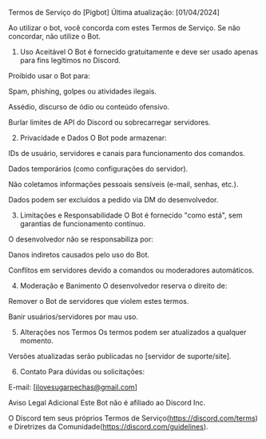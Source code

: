Termos de Serviço do [Pigbot]
Última atualização: [01/04/2024]

Ao utilizar o bot, você concorda com estes Termos de Serviço. Se não concordar, não utilize o Bot.

1. Uso Aceitável
O Bot é fornecido gratuitamente e deve ser usado apenas para fins legítimos no Discord.

Proibido usar o Bot para:

Spam, phishing, golpes ou atividades ilegais.

Assédio, discurso de ódio ou conteúdo ofensivo.

Burlar limites de API do Discord ou sobrecarregar servidores.

2. Privacidade e Dados
O Bot pode armazenar:

IDs de usuário, servidores e canais para funcionamento dos comandos.

Dados temporários (como configurações do servidor).

Não coletamos informações pessoais sensíveis (e-mail, senhas, etc.).

Dados podem ser excluídos a pedido via DM do desenvolvedor.

3. Limitações e Responsabilidade
O Bot é fornecido "como está", sem garantias de funcionamento contínuo.

O desenvolvedor não se responsabiliza por:

Danos indiretos causados pelo uso do Bot.

Conflitos em servidores devido a comandos ou moderadores automáticos.

4. Moderação e Banimento
O desenvolvedor reserva o direito de:

Remover o Bot de servidores que violem estes termos.

Banir usuários/servidores por mau uso.

5. Alterações nos Termos
Os termos podem ser atualizados a qualquer momento.

Versões atualizadas serão publicadas no [servidor de suporte/site].

6. Contato
Para dúvidas ou solicitações:

E-mail: [ilovesugarpechas@gmail.com]

Aviso Legal Adicional
Este Bot não é afiliado ao Discord Inc.

O Discord tem seus próprios Termos de Serviço(https://discord.com/terms) e Diretrizes da Comunidade(https://discord.com/guidelines).
